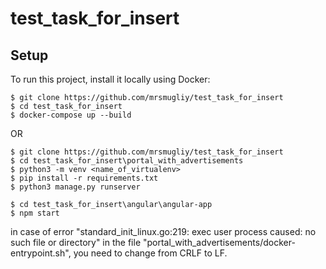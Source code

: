 # test_task_for_insert
## Setup
To run this project, install it locally using Docker:

```
$ git clone https://github.com/mrsmugliy/test_task_for_insert
$ cd test_task_for_insert
$ docker-compose up --build
```
OR
```
$ git clone https://github.com/mrsmugliy/test_task_for_insert
$ cd test_task_for_insert\portal_with_advertisements
$ python3 -m venv <name_of_virtualenv>
$ pip install -r requirements.txt
$ python3 manage.py runserver

$ cd test_task_for_insert\angular\angular-app
$ npm start
```


in case of error "standard_init_linux.go:219: exec user process caused: no such file or directory"
in the file "portal_with_advertisements/docker-entrypoint.sh", you need to change from CRLF to LF.
